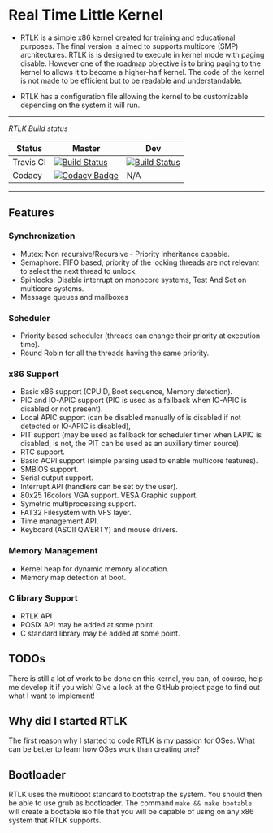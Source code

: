 # Real Time Little Kernel

* RTLK is a simple x86 kernel created for training and educational purposes. The final version is aimed to supports multicore (SMP) architectures. RTLK is is designed to execute in kernel mode with paging disable. However one of the roadmap objective is to bring paging to the kernel to allows it to become a higher-half kernel. The code of the kernel is not made to be efficient but to be readable and understandable.

* RTLK has a configuration file allowing the kernel to be customizable depending on the system it will run.

----------

*RTLK Build status*


| Status | Master | Dev | 
| --- | --- | --- |
| Travis CI | [![Build Status](https://travis-ci.org/Oxmose/RTLKIM.svg?branch=master)](https://travis-ci.org/Oxmose/RTLKIM) | [![Build Status](https://travis-ci.org/Oxmose/RTLKIM.svg?branch=dev)](https://travis-ci.org/Oxmose/RTLKIM) |
| Codacy | [![Codacy Badge](https://api.codacy.com/project/badge/Grade/14abd7a3d98d40d1abeb2ba71a06e054)](https://www.codacy.com/app/Oxmose/RTLKIM?utm_source=github.com&amp;utm_medium=referral&amp;utm_content=Oxmose/RTLKIM&amp;utm_campaign=Badge_Grade)| N/A |


----------

## Features

### Synchronization

* Mutex: Non recursive/Recursive - Priority inheritance capable.
* Semaphore: FIFO based, priority of the locking threads are not relevant to select the next thread to unlock.
* Spinlocks: Disable interrupt on monocore systems, Test And Set on multicore systems.
* Message queues and mailboxes

### Scheduler

* Priority based scheduler (threads can change their priority at execution time).
* Round Robin for all the threads having the same priority.

### x86 Support

* Basic x86 support (CPUID, Boot sequence, Memory detection).
* PIC and IO-APIC support (PIC is used as a fallback when IO-APIC is disabled or not present).
* Local APIC support (can be disabled manually of is disabled if not detected or IO-APIC is disabled),
* PIT support (may be used as fallback for scheduler timer when LAPIC is disabled, is not, the PIT can be used as an auxiliary timer source).
* RTC support.
* Basic ACPI support (simple parsing used to enable multicore features).
* SMBIOS support.
* Serial output support.
* Interrupt API (handlers can be set by the user).
* 80x25 16colors VGA support. VESA Graphic support. 
* Symetric multiprocessing support.
* FAT32 Filesystem with VFS layer.
* Time management API.
* Keyboard (ASCII QWERTY) and mouse drivers.

### Memory Management

* Kernel heap for dynamic memory allocation.
* Memory map detection at boot.

### C library Support

* RTLK API
* POSIX API may be added at some point.
* C standard library may be added at some point.

## TODOs

There is still a lot of work to be done on this kernel, you can, of course, help
me develop it if you wish!
Give a look at the GitHub project page to find out what I want to implement!

## Why did I started RTLK
The first reason why I started to code RTLK is my passion for OSes. What can be better to learn how OSes work than creating one?

## Bootloader
RTLK uses the multiboot standard to bootstrap the system. You should then be able to use grub as bootloader.
The command `make && make bootable` will create a bootable iso file that you will be capable of using on any x86 system that RTLK supports.